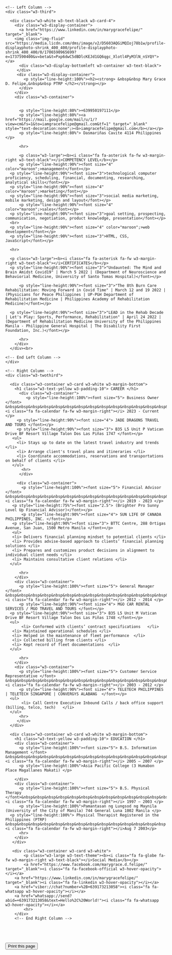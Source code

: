 <!DOCTYPE html>
<html>
<head>
<title>W3CSS CV</title>
<meta charset="UTF-8">
<meta name="viewport" content="width=device-width, initial-scale=1">
<link rel="stylesheet" href="https://www.w3schools.com/w3css/4/w3.css">
<link rel='stylesheet' href='https://fonts.googleapis.com/css?family=Roboto'>
<link rel="stylesheet" href="https://cdnjs.cloudflare.com/ajax/libs/font-awesome/4.7.0/css/font-awesome.min.css">
<style>
html,body,h1,h2,h3,h4,h5,h6 {font-family: "Calibri", sans-serif}
</style>
</head>
<body class="w3-light-grey">

<!-- Page Container -->
<div class="w3-content w3-margin-top" style="max-width:1400px;">

  <!-- The Grid -->
  <div class="w3-row-padding">
  
    <!-- Left Column -->
    <div class="w3-third">
    
      <div class="w3-white w3-text-black w3-card-4">
        <div class="w3-display-container">
          <a href="https://www.linkedin.com/in/marygracefelipe/" target="_blank">
		<img class="img-fluid" src="https://media.licdn.com/dms/image/v2/D5603AQGiMQIoj78b1w/profile-displayphoto-shrink_400_400/profile-displayphoto-shrink_400_400/0/1706590965699?e=1737590400&v=beta&t=Pxp6dwC5dBDlcKEJd1GQ6qgc_Xlotl4PyM3lN_nSYQY"></a>
          <div class="w3-display-bottomleft w3-container w3-text-black">
         </div>
         <div class="w3-display-container">
            <p style="line-height:100%"><h2><strong> &nbsp&nbsp Mary Grace D. Felipe,&nbsp&nbsp PTRP </h2></strong></p>
          </div>
        </div>
        <div class="w3-container">
        
       
          <p style="line-height:80%">+639950197111</p>
          <p style="line-height:80%"><a href="https://mail.google.com/mail/u/1/?view=cm&fs=1&to=iamgracefelipe@gmail.com&tf=1" target="_blank" style="text-decoration:none";><b>iamgracefelipe@gmail.com</b></a></p>
          <p style="line-height:80%"> Dasmariñas Cavite 4114 Philippines </p>
          
          <hr>

          <p class="w3-large"><b><i class="fa fa-asterisk fa-fw w3-margin-right w3-text-black"></i>COMPETENCY LEVEL</b></p>
          <p style="line-height:90%"><font size="4" color="maroon";>management</font></p>  
	  <p style="line-height:90%"><font size="3">technological computer proficiency, scheduling, financial, documenting, researching, analytical skills</font></p> 
	  <p style="line-height:90%"><font size="4" color="maroon";>marketing</font></p> 
	  <p style="line-height:90%"><font size="3">social media marketing, mobile marketing, design and layout</font></p> 
          <p style="line-height:90%"><font size="4" color="maroon";>sales</font></p>  
	  <p style="line-height:90%"><font size="3">goal setting, prospecting, communication, negotiation, product knowledge, presentation</font></p> 
	  <br>  
	  <p style="line-height:90%"><font size="4" color="maroon";>web development</font></p>   
	  <p style="line-height:90%"><font size="3">HTML, CSS, JavaScript</font></p> 
          
	  <hr>
	
	  <p class="w3-large"><b><i class="fa fa-asterisk fa-fw w3-margin-right w3-text-black"></i>CERTIFICATES</b></p>
	  <p style="line-height:90%"><font size="3">"Undaunted: The Mind and Brain Amidst Covid19" | March 5 2022 | (Department of Neuroscience and Behaviorial Medicine, University of Santo Tomas Hospital)</font></p>
	  
          <p style="line-height:90%"><font size="3">"The 8th Burn Care Rehabilitation: Moving Forward in Covid Time" | March 12 and 19 2022 | (Physicians for Peace Philippines | UP-PGH Department of Rehabilitation Medicine | Philippines Academy of Rehabilitation Medicine)</font></p>
		
	  <p style="line-height:90%"><font size="3">"LEAD in the Rehab Decade | Let's Play: Sports, Performance, Rehabilitation" | April 24 2022 | (Department of Rehabilitation Medicine University of the Philippines Manila - Philippine General Hospital | The Disability First Foundation, Inc.)</font></p>	 
		
          <hr>
        </div>
      </div><br>

    <!-- End Left Column -->
    </div>

    <!-- Right Column -->
    <div class="w3-twothird">
    
      <div class="w3-container w3-card w3-white w3-margin-bottom">
        <h1 class="w3-text-yellow w3-padding-10"> CAREER </h1>
          <div class="w3-container">
             <p style="line-height:100%"><font size="5"> Business Owner </font> &nbsp&nbsp&nbsp&nbsp&nbsp&nbsp&nbsp&nbsp&nbsp&nbsp&nbsp&nbsp&nbsp&nbsp&nbsp&nbsp&nbsp&nbsp&nbsp&nbsp&nbsp&nbsp&nbsp&nbsp&nbsp&nbsp&nbsp&nbsp&nbsp&nbsp&nbsp&nbsp&nbsp&nbsp&nbsp&nbsp&nbsp&nbsp&nbsp&nbsp&nbsp&nbsp&nbsp&nbsp&nbsp&nbsp&nbsp&nbsp&nbsp&nbsp&nbsp&nbsp&nbsp&nbsp&nbsp&nbsp&nbsp&nbsp&nbsp&nbsp&nbsp&nbsp <i class="fa fa-calendar fa-fw w3-margin-right"></i> 2023 - Current </p>
	     <p style="line-height:90%"><font size="4"> JADE DRAGONS TRAVEL AND TOURS </font></p> 
	     <p style="line-height:90%"><font size="3"> B35 L5 Unit P Vatican Drive BF Resort Village Talon Dos Las Piñas 1747 </font></p>
	   <ul>
	     <li> Stays up to date on the latest travel industry and trends </li>
	     <li> Arrange client's travel plans and itineraries </li>
	     <li> Coordinate accommodations, reservations and transportations on behalf of clients </li>
	   </ul>
           <hr>
          </div>

         <div class="w3-container">
           <p style="line-height:100%"><font size="5"> Financial Advisor </font> &nbsp&nbsp&nbsp&nbsp&nbsp&nbsp&nbsp&nbsp&nbsp&nbsp&nbsp&nbsp&nbsp&nbsp&nbsp&nbsp&nbsp&nbsp&nbsp&nbsp&nbsp&nbsp&nbsp&nbsp&nbsp&nbsp&nbsp&nbsp&nbsp&nbsp&nbsp&nbsp&nbsp&nbsp&nbsp&nbsp&nbsp&nbsp&nbsp&nbsp&nbsp&nbsp&nbsp&nbsp&nbsp&nbsp&nbsp&nbsp&nbsp&nbsp&nbsp&nbsp&nbsp&nbsp&nbsp&nbsp&nbsp&nbsp&nbsp <i class="fa fa-calendar fa-fw w3-margin-right"></i> 2019 - 2023 </p>
	   <p style="line-height:75%"><font size="2.5"> (Brighter Pro Sunny Level Up Financial Advisor)</font></p> 
           <p style="line-height:90%"><font size="4"> SUN LIFE OF CANADA PHILIPPINES, INC. </font></p> 
	   <p style="line-height:90%"><font size="3"> BTTC Centre, 288 Ortigas Avenue, San Juan, 1500 Metro Manila </font></p>
	   <ul>
	   <li> Delivers financial planning mindset to potential clients </li>
	   <li> Provides advise-based approach to clients’ financial planning solutions </li>
	   <li> Prepares and customizes product decisions in alignment to individual client needs </li>
	   <li> Maintains consultative client relations </li>
	  </ul>
           
          <hr>
        </div>
        <div class="w3-container">
          <p style="line-height:100%"><font size="5"> General Manager </font> &nbsp&nbsp&nbsp&nbsp&nbsp&nbsp&nbsp&nbsp&nbsp&nbsp&nbsp&nbsp&nbsp&nbsp&nbsp&nbsp&nbsp&nbsp&nbsp&nbsp&nbsp&nbsp&nbsp&nbsp&nbsp&nbsp&nbsp&nbsp&nbsp&nbsp&nbsp&nbsp&nbsp&nbsp&nbsp&nbsp&nbsp&nbsp&nbsp&nbsp&nbsp&nbsp&nbsp&nbsp&nbsp&nbsp&nbsp&nbsp&nbsp&nbsp&nbsp&nbsp&nbsp&nbsp&nbsp&nbsp&nbsp&nbsp&nbsp <i class="fa fa-calendar fa-fw w3-margin-right"></i> 2012 - 2014 </p>
          <p style="line-height:90%"><font size="4"> MGO CAR RENTAL SERVICES / MGO TRAVEL AND TOURS </font></p> 
	  <p style="line-height:90%"><font size="3"> B35 L5 Unit M Vatican Drive BF Resort Village Talon Dos Las Piñas 1748 </font></p> 
	  <ul>
           <li> Conformed with clients’ contract specifications   </li>
	   <li> Maintained operational schedules </li>
	   <li> Helped in the maintenance of fleet performance  </li>
	   <li> Collected billing from clients </li>
	   <li> Kept record of fleet documentations  </li>
	  </ul>

          <hr>
        </div>
        <div class="w3-container">
          <p style="line-height:100%"><font size="5"> Customer Service Representative </font> &nbsp&nbsp&nbsp&nbsp&nbsp&nbsp&nbsp&nbsp&nbsp&nbsp&nbsp&nbsp&nbsp&nbsp&nbsp <i class="fa fa-calendar fa-fw w3-margin-right"></i> 2003 - 2012 </p>
          <p style="line-height:90%"><font size="4"> TELETECH PHILIPPINES | TELETECH SINGAPORE | CONVERGYS ALABANG  </font></p>
	  <ul>
           <li> Call Centre Executive Inbound Calls / back office support (billing, telco, tech)   </li>
	  </ul>
          <hr>
         </div>
      </div>

      <div class="w3-container w3-card w3-white w3-margin-bottom">
        <h1 class="w3-text-yellow w3-padding-10"> EDUCATION </h1>
        <div class="w3-container">
          <p style="line-height:100%"><font size="5"> B.S. Information Management </font> &nbsp&nbsp&nbsp&nbsp&nbsp&nbsp&nbsp&nbsp&nbsp&nbsp&nbsp&nbsp&nbsp&nbsp&nbsp&nbsp&nbsp&nbsp&nbsp&nbsp&nbsp&nbsp&nbsp&nbsp&nbsp&nbsp&nbsp <i class="fa fa-calendar fa-fw w3-margin-right"></i> 2005 – 2007 </p>
          <p style="line-height:100%">Asia Pacific College (3 Humabon Place Magallanes Makati) </p>
          
        </div>
        <div class="w3-container">
          <p style="line-height:100%"><font size="5"> B.S. Physical Therapy </font>&nbsp&nbsp&nbsp&nbsp&nbsp&nbsp&nbsp&nbsp&nbsp&nbsp&nbsp&nbsp&nbsp&nbsp&nbsp&nbsp&nbsp&nbsp&nbsp&nbsp&nbsp&nbsp&nbsp&nbsp&nbsp&nbsp&nbsp&nbsp&nbsp&nbsp&nbsp&nbsp&nbsp&nbsp&nbsp&nbsp&nbsp&nbsp&nbsp&nbsp&nbsp&nbsp&nbsp&nbsp&nbsp&nbsp&nbsp&nbsp&nbsp&nbsp&nbsp&nbsp&nbsp&nbsp&nbsp <i class="fa fa-calendar fa-fw w3-margin-right"></i> 1997 – 2003 </p>
          <p style="line-height:100%">Pamantasan ng Lungsod ng Maynila (University of the City of Manila) 744 General Luna 1002 Manila </p>
	  <p style="line-height:100%"> Physical Therapist Registered in the Philippines (PTRP) &nbsp&nbsp&nbsp&nbsp&nbsp&nbsp&nbsp&nbsp&nbsp&nbsp&nbsp&nbsp&nbsp&nbsp <i class="fa fa-calendar fa-fw w3-margin-right"></i>Aug 7 2003</p>
          <hr>
        </div>
       </div>

       <div class="w3-container w3-card w3-white">
            <p class="w3-large w3-text-theme"><b><i class="fa fa-globe fa-fw w3-margin-right w3-text-black"></i>Social Media</b></p>
            <a href="https://www.facebook.com/marygrace.d.felipe/" target="_blank"><i class="fa fa-facebook-official w3-hover-opacity"></i></a>
  	    <a href="https://www.linkedin.com/in/marygracefelipe/" target="_blank"><i class="fa fa-linkedin w3-hover-opacity"></i></a>
  	    <a href="viber://chat?number=%2B+639173213058"><i class="fa fa-whatsapp w3-hover-opacity"></i></a>
  	    <a href="whatsapp://send?abid=+639173213058&text=Hello%2C%20World!"><i class="fa fa-whatsapp w3-hover-opacity"></i></a>
            <hr>
        </div>
        <!-- End Right Column -->
    
    
  <!-- End Grid -->
  </div>
  


<!-- End Page Container -->
</div>



<footer class="w3-container w3-teal w3-center w3-margin-top">
<br>
<div class="w3-container">


<h1 id="demo"></h1>

<script>
// HIRED
const myPromise = new Promise(function(myResolve, myReject) {
  setTimeout(function(){ myResolve("HIRED !"); }, 3000);
});

myPromise.then(function(value) {
  document.getElementById("demo").innerHTML = value;
});
// HIRED
</script>

<button onclick="window.print()">Print this page</button>
</div>
<br>
  
</footer>

</body>
</html>
